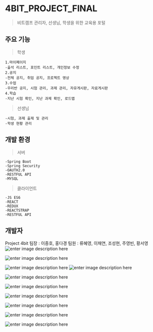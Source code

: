 # 4BIT_PROJECT_FINAL

>비트캠프 관리자, 선생님, 학생을 위한 교육용 포털 

## 주요 기능

	

> 학생

	1.마이페이지
	-출석 리스트, 포인트 리스트, 개인정보 수정
	2.공지
	-전체 공지, 취업 공지, 프로젝트 영상
	3.수업
	-우리반 공지, 시험 관리, 과제 관리, 자유게시판, 자료게시판
	4.학습
	-지난 시험 확인, 지난 과제 확인, 로드맵
	
	

> 선생님

	-시험, 과제 출제 및 관리
	-학생 현황 관리
	

## 개발 환경

> 서버
> 
	-Spring Boot
	-Spring Security
	-OAUTH2.0
	-RESTFUL API
	-MYSQL
	
	
>클라이언트
>
	-JS ES6
	-REACT
	-REDUX
	-REACTSTRAP
	-RESTFUL API

	
## 개발자
Project 4bit
팀장 : 이중호, 홍다경
팀원 : 류혜영, 이채연, 조성현, 주영빈, 황서영![enter image description here](https://lh3.googleusercontent.com/70vL65-iUczmquVSM0nZctImXOafHGZZIqtyoqt-urHpHADuXBevYSShr9arLuoJWE-uqhKqb8U "메인-상")

![enter image description here](https://lh3.googleusercontent.com/heM1JXUFY4XuhaWoXqFS0GQLdfRKMBNgMJsmhGSy68gWSoT3sb67SDWObQalTTWmP-DV2ULRl2A "메인-하")

![enter image description here](https://lh3.googleusercontent.com/i4OZLdcxHMwH8lEqaXoDR3sgatS1zU_5zKpqI8EwLAEQ1G4A8ebkdL7CgkMH8TrTxieFXgDebYs "내정보")
![enter image description here](https://lh3.googleusercontent.com/S_-91KZChcK_FbF5n4f7T-CxrKxjS7nh1M-RfdK2TT6WAD5cjj4TMEi7TPnx1oXRFGMCZ1x5nls "포인트")

![enter image description here](https://lh3.googleusercontent.com/jZK9yFyszi6KXLhHvyuYLM1IHCHMs49yGA0rraT31Iq_Di3kadVVHr9X7SQF0X202HgiiiSFu-8 "출석")

![enter image description here](https://lh3.googleusercontent.com/Vz-y07GvVrWxCJ0oymLB64IX23vRc0HIlnNDcymmemkUqzFAtCSuOArv6FXXA9zbGpu9SdSQK_g "게시판리스트")

![enter image description here](https://lh3.googleusercontent.com/F3LByHW7zU1e-gKzLDsvFh8BWWOnBLsGBIIYpTHZEkfC_XMr31dX4j0bZ5rXUvFtAvGjSHHCzRo "게시판내용")

![enter image description here](https://lh3.googleusercontent.com/zMXoz7v8kx_QBUy44YvcUYTNLZEP4ySl0RxpXICz2N0w31NpjgnhTyekAMl6iBYCqpZKpBWM5mA "지난시험")

![enter image description here](https://lh3.googleusercontent.com/QJ1MTNS5REX9Rw9h5wckyr19OMqqYniGkdHvWcZeg8ypQBwLvFO4HzHOnzbXne9a0V-1KMWRc4k "지난시험결과")

![enter image description here](https://lh3.googleusercontent.com/sjbz8dWkkLdxmPdVcGdqvYiBkdeeu5u46ni53OyiQF3xsxu80-x2z6o_WMN1eUEd4aJ-dPfNZ5E "로드맵")
<!--stackedit_data:
eyJoaXN0b3J5IjpbNjk2ODA3MTczLDUyODM0ODEwMSwtNTE5MD
Q1MTgzLC0yMDQ3ODY5MjU1LDEwOTI1ODg2MCwtMTc5NDExMTY0
NSwyMTI0OTY4Njk3LC00MTYxNTU3NzksLTE5NzU5Nzk1OTddfQ
==
-->